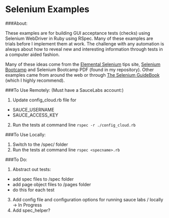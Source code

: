 # Selenium Examples

###About:

These examples are for building GUI acceptance tests (checks) using Selenium WebDriver in Ruby using RSpec. Many of these examples are trials before I implement them at work. The challenge with any automation is always about how to reveal new and interesting information through tests in a computer aided fashion.

Many of these ideas come from the [Elemental Selenium](http://elementalselenium.com/) tips site, [Selenium Bootcamp](https://saucelabs.com/resources/selenium-bootcamp/) and Selenium Bootcamp PDF (found in my repository). Other examples came from around the web or through [The Selenium GuideBook](https://seleniumguidebook.com/) (which I highly recommend).


###To Use Remotely:
(Must have a SauceLabs account:)

1. Update config_cloud.rb file for
  - SAUCE_USERNAME
  - SAUCE_ACCESS_KEY
2. Run the tests at command line ```rspec -r ./config_cloud.rb```

###To Use Locally:

1. Switch to the /spec/ folder
2. Run the tests at command line ```rspec <specname>.rb```

###To Do:
1. Abstract out tests:
  - add spec files to /spec folder
  - add page object files to /pages folder
  - do this for each test
3. Add config file and configuration options for running sauce labs / locally -> In Progress
4. Add spec_helper?
